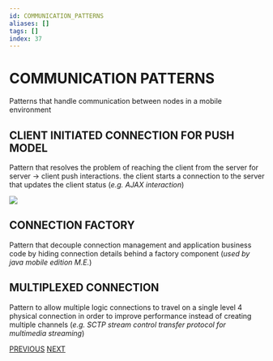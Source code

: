```yaml
---
id: COMMUNICATION_PATTERNS
aliases: []
tags: []
index: 37
---
```


# COMMUNICATION PATTERNS

Patterns that handle communication between nodes in a mobile environment
## CLIENT INITIATED CONNECTION FOR PUSH MODEL

Pattern that resolves the problem of reaching the client from the server for server -> client push interactions. the client starts a connection to the server that updates the client status (*e.g. AJAX interaction*)

![](mobile_systems/Pasted%20image%2020240608151433.png)

## CONNECTION FACTORY

Pattern that decouple connection management and application business code by hiding connection details behind a factory component (*used by java mobile edition M.E.*)

## MULTIPLEXED CONNECTION

Pattern to allow multiple logic connections to travel on a single level 4 physical connection in order to improve performance instead of creating multiple channels (*e.g. SCTP stream control transfer protocol for multimedia streaming*)

[PREVIOUS](pages/mobile_middleware/RESOURCE_MANAGEMENT_PATTERNS.md) [NEXT](android/ANDROID_PLATFORM.md)
